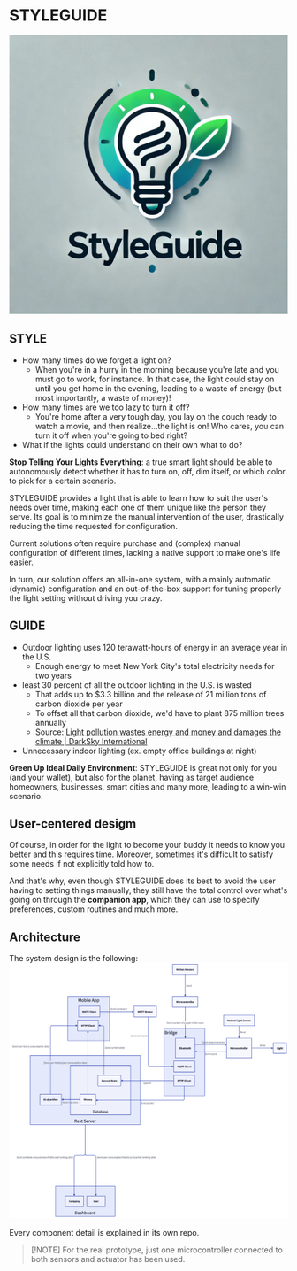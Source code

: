 # STYLEGUIDE

![](images/logo.png)

## STYLE 

- How many times do we forget a light on? 
  - When you're in a hurry in the morning because you're late and you must go to work, for instance. In that case, the light could stay on until you get home in the evening, leading to a waste of energy (but most importantly, a waste of money)!
- How many times are we too lazy to turn it off?
  - You're home after a very tough day, you lay on the couch ready to watch a movie, and then realize...the light is on! Who cares, you can turn it off when you're going to bed right? 
- What if the lights could understand on their own what to do? 

**Stop Telling Your Lights Everything**: a true smart light should be able to autonomously detect whether it has to turn on, off, dim itself, or which color to pick for a certain scenario. 

STYLEGUIDE provides a light that is able to learn how to suit the user's needs over time, making each one of them unique like the person they serve. Its goal is to minimize the manual intervention of the user, drastically reducing the time requested for configuration. 

Current solutions often require purchase and (complex) manual configuration of different times, lacking a native support to make one's life easier. 

In turn, our solution offers an all-in-one system, with a mainly automatic (dynamic) configuration and an out-of-the-box support for tuning properly the light setting without driving you crazy.

## GUIDE 

- Outdoor lighting uses 120 terawatt-hours of energy in an average year in the U.S.
	- Enough energy to meet New York City's total electricity needs for two years 
- least 30 percent of all the outdoor lighting in the U.S. is wasted 
	- That adds up to $3.3 billion and the release of 21 million tons of carbon dioxide per year 
	- To offset all that carbon dioxide, we'd have to plant 875 million trees annually 
	- Source: [Light pollution wastes energy and money and damages the climate | DarkSky International](https://darksky.org/resources/what-is-light-pollution/effects/energy-climate/) 
- Unnecessary indoor lighting (ex. empty office buildings at night)

**Green Up Ideal Daily Environment**: STYLEGUIDE is great not only for you (and your wallet), but also for the planet, having as target audience homeowners, businesses, smart cities and many more, leading to a win-win scenario.

## User-centered desigm 

Of course, in order for the light to become your buddy it needs to know you better and this requires time. Moreover, sometimes it's difficult to satisfy some needs if not explicitly told how to. 

And that's why, even though STYLEGUIDE does its best to avoid the user having to setting things manually, they still have the total control over what's going on through the **companion app**, which they can use to specify preferences, custom routines and much more.

## Architecture 

The system design is the following: ![](images/architecture.png)

Every component detail is explained in its own repo. 

> [!NOTE] For the real prototype, just one microcontroller connected to both sensors and actuator has been used.